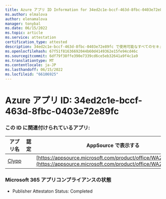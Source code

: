 ```yaml
---
title: Azure アプリ ID Information for 34ed2c1e-bccf-463d-8fbc-0403e72e89fc
ms.author: elmalova
author: elenamalova
manager: tonybal
ms.date: 06/15/2022
ms.topic: article
ms.service: attestation
certification_type: attested
description: 34ed2c1e-bccf-463d-8fbc-0403e72e89fc で使用可能なすべてのセキュリティとコンプライアンス情報。
ms.openlocfilehash: 67f51f81636692044b60d4149362e15fe94cd46c
ms.sourcegitcommit: 6df79f38ffe390e7339cd6ce5eb32641a9f4c1a9
ms.translationtype: MT
ms.contentlocale: ja-JP
ms.lasthandoff: 06/15/2022
ms.locfileid: "66106925"
---
```

# <a name="azure-app-id-34ed2c1e-bccf-463d-8fbc-0403e72e89fc"></a>Azure アプリ ID: 34ed2c1e-bccf-463d-8fbc-0403e72e89fc


### <a name="apps-associated-with-this-id"></a>この ID に関連付けられているアプリ:
| **アプリ名** | **認定** | **AppSource で表示する** |
|--------------|---------------|-----------------------|
| [Clypp](../forward/WA200003621.md) |  | [https://appsource.microsoft.com/product/office/WA200003621](https://appsource.microsoft.com/product/office/WA200003621) |

### <a name="microsoft-365-app-compliance-status"></a>Microsoft 365 アプリコンプライアンスの状態
- Publisher Attestaton Status: Completed
